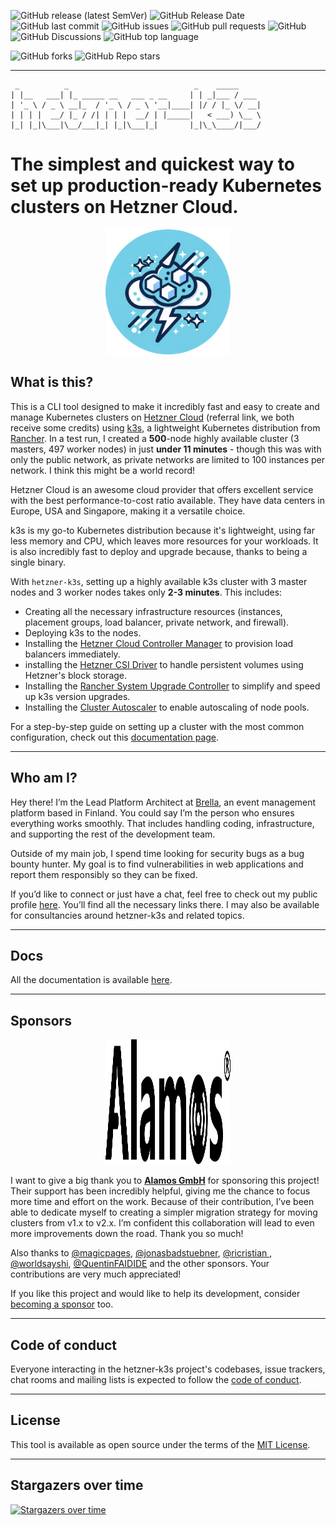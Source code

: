 ![GitHub release (latest SemVer)](https://img.shields.io/github/v/release/vitobotta/hetzner-k3s)
![GitHub Release Date](https://img.shields.io/github/release-date/vitobotta/hetzner-k3s)
![GitHub last commit](https://img.shields.io/github/last-commit/vitobotta/hetzner-k3s)
![GitHub issues](https://img.shields.io/github/issues-raw/vitobotta/hetzner-k3s)
![GitHub pull requests](https://img.shields.io/github/issues-pr-raw/vitobotta/hetzner-k3s)
![GitHub](https://img.shields.io/github/license/vitobotta/hetzner-k3s)
![GitHub Discussions](https://img.shields.io/github/discussions/vitobotta/hetzner-k3s)
![GitHub top language](https://img.shields.io/github/languages/top/vitobotta/hetzner-k3s)

![GitHub forks](https://img.shields.io/github/forks/vitobotta/hetzner-k3s?style=social)
![GitHub Repo stars](https://img.shields.io/github/stars/vitobotta/hetzner-k3s?style=social)

---

```
 _          _                            _    _____
| |__   ___| |_ _____ __   ___ _ __     | | _|___ / ___
| '_ \ / _ \ __|_  / '_ \ / _ \ '__|____| |/ / |_ \/ __|
| | | |  __/ |_ / /| | | |  __/ | |_____|   < ___) \__ \
|_| |_|\___|\__/___|_| |_|\___|_|       |_|\_\____/|___/
```

# The simplest and quickest way to set up production-ready Kubernetes clusters on Hetzner Cloud.

<p align="center">
  <img src="logo.png" alt="hetzner-k3s logo" width="200" height="200" style="margin-left: auto;">
</p>

## What is this?

This is a CLI tool designed to make it incredibly fast and easy to create and manage Kubernetes clusters on [Hetzner Cloud](https://hetzner.cloud/?ref=mqx6KKKwyook) (referral link, we both receive some credits) using [k3s](https://k3s.io/), a lightweight Kubernetes distribution from [Rancher](https://rancher.com/). In a test run, I created a **500**-node highly available cluster (3 masters, 497 worker nodes) in just **under 11 minutes** - though this was with only the public network, as private networks are limited to 100 instances per network. I think this might be a world record!

Hetzner Cloud is an awesome cloud provider that offers excellent service with the best performance-to-cost ratio available. They have data centers in Europe, USA and Singapore, making it a versatile choice.

k3s is my go-to Kubernetes distribution because it's lightweight, using far less memory and CPU, which leaves more resources for your workloads. It is also incredibly fast to deploy and upgrade because, thanks to being a single binary.

With `hetzner-k3s`, setting up a highly available k3s cluster with 3 master nodes and 3 worker nodes takes only **2-3 minutes**. This includes:

- Creating all the necessary infrastructure resources (instances, placement groups, load balancer, private network, and firewall).
- Deploying k3s to the nodes.
- Installing the [Hetzner Cloud Controller Manager](https://github.com/hetznercloud/hcloud-cloud-controller-manager) to provision load balancers immediately.
- installing the [Hetzner CSI Driver](https://github.com/hetznercloud/csi-driver) to handle persistent volumes using Hetzner's block storage.
- Installing the [Rancher System Upgrade Controller](https://github.com/rancher/system-upgrade-controller) to simplify and speed up k3s version upgrades.
- Installing the [Cluster Autoscaler](https://github.com/kubernetes/autoscaler) to enable autoscaling of node pools.

For a step-by-step guide on setting up a cluster with the most common configuration, check out this [documentation page](https://github.com/vitobotta/hetzner-k3s/blob/main/docs/Setting_up_a_cluster.md).

___
## Who am I?

Hey there! I’m the Lead Platform Architect at [Brella](https://www.brella.io/), an event management platform based in Finland. You could say I’m the person who ensures everything works smoothly. That includes handling coding, infrastructure, and supporting the rest of the development team.

Outside of my main job, I spend time looking for security bugs as a bug bounty hunter. My goal is to find vulnerabilities in web applications and report them responsibly so they can be fixed.

If you’d like to connect or just have a chat, feel free to check out my public profile [here](https://vitobotta.com/). You’ll find all the necessary links there. I may also be available for consultancies around hetzner-k3s and related topics.

---

## Docs

All the documentation is available [here](https://vitobotta.github.io/hetzner-k3s/).

---

## Sponsors

<p align="center">
  <img src="Alamos_black.svg" alt="hetzner-k3s logo" width="200" height="200" style="margin-left: auto;">
</p>

I want to give a big thank you to [**Alamos GmbH**](https://alamos.gmbh) for sponsoring this project! Their support has been incredibly helpful, giving me the chance to focus more time and effort on the work. Because of their contribution, I’ve been able to dedicate myself to creating a simpler migration strategy for moving clusters from v1.x to v2.x. I’m confident this collaboration will lead to even more improvements down the road. Thank you so much!

Also thanks to [@magicpages](https://github.com/magicpages), [@jonasbadstuebner](https://github.com/jonasbadstuebner), [@ricristian
](https://github.com/ricristian), [@worldsayshi](https://github.com/worldsayshi), [@QuentinFAIDIDE](https://github.com/QuentinFAIDIDE) and the other sponsors. Your contributions are very much appreciated!

If you like this project and would like to help its development, consider [becoming a sponsor](https://github.com/sponsors/vitobotta) too.
___
## Code of conduct

Everyone interacting in the hetzner-k3s project's codebases, issue trackers, chat rooms and mailing lists is expected to follow the [code of conduct](https://github.com/vitobotta/hetzner-k3s/blob/main/CODE_OF_CONDUCT.md).

___
## License

This tool is available as open source under the terms of the [MIT License](https://github.com/vitobotta/hetzner-k3s/blob/main/LICENSE.txt).

___

## Stargazers over time

[![Stargazers over time](https://starchart.cc/vitobotta/hetzner-k3s.svg)](https://starchart.cc/vitobotta/hetzner-k3s)
